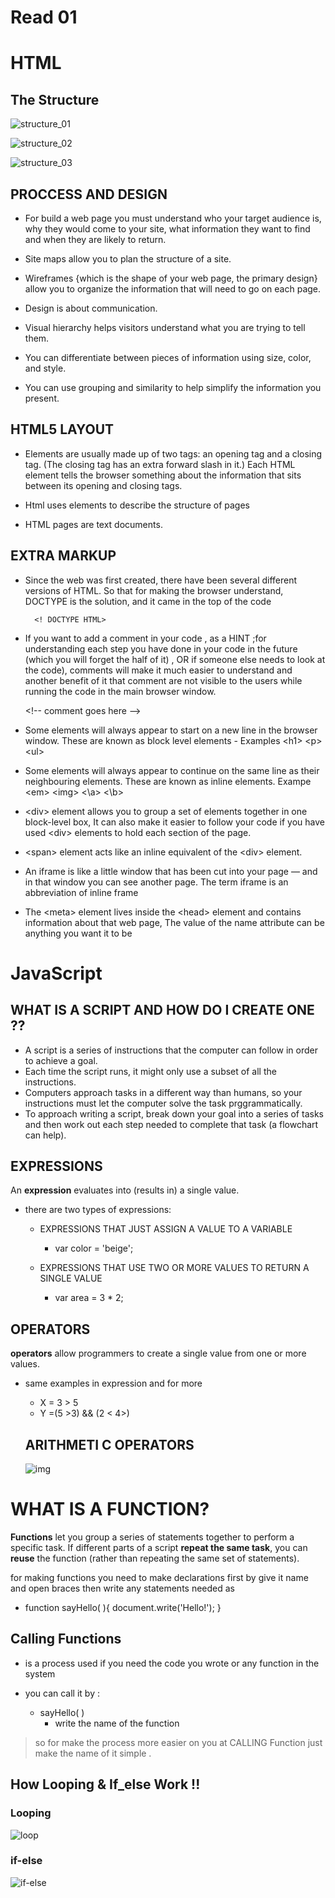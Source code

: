 # Read 01

# HTML 

## The Structure
![structure_01](https://www.development-tutorial.com/my_images/what_basic_structure_web_page/structure.png)

![structure_02](https://th.bing.com/th/id/R5edcc52dd5289bfee68d65d602739b2f?rik=miTijXPyhG%2fpXw&riu=http%3a%2f%2fbarbaraambach.com%2fHTMLTutorials%2f02BoxModel%2fHTML.Structure.jpg&ehk=qbuRptCyiSBd0IPCMV1%2bZs3tF2NRBzUr3VBVJOSw1%2bA%3d&risl=&pid=ImgRaw)

![structure_03](https://th.bing.com/th/id/Ref0cf2b2a72524b07287aa93d72a809d?rik=4O7AYHjndUIPEg&riu=http%3a%2f%2ftutorial.techaltum.com%2fimages%2felement.png&ehk=XBdyrv%2fBOv%2fl30m6bgkNNnypcGoOiFAQJlDw6H6GVZY%3d&risl=&pid=ImgRaw)
## PROCCESS AND DESIGN

- For build a web page you must understand who your target audience is, why they would come to your site, what information they want to find and when they are likely to return. 

- Site maps allow you to plan the structure of a site. 

-  Wireframes {which is the shape of your web page, the primary design} allow you to organize the information that will need to go on each page. 

- Design is about communication. 

- Visual hierarchy helps visitors understand what you are trying to tell them. 

- You can differentiate between pieces of information using size, color, and style. 

- You can use grouping and similarity to help simplify the information you present.

## HTML5 LAYOUT 

- Elements are usually made up of two tags: an opening tag and a closing tag. (The closing tag has an extra forward slash in it.) Each HTML element tells the browser something about the information that sits between its opening and closing tags. 

- Html uses elements to describe the structure of pages 

- HTML pages are text documents.



## EXTRA MARKUP
- Since the web was first created, there have been several different versions of HTML. So that for making the browser understand, DOCTYPE is the solution, and it came in the top of the code 

        <! DOCTYPE HTML>

- If you want to add a comment in your code , as a HINT ;for understanding each step you have done in your code in the future (which you will forget the half of it) ,  OR if someone else needs to look at the code), comments will make it much easier to understand and another benefit of it that comment are not visible to the users while running the code in the main browser window.

	<\!-- comment goes here -->

- Some elements will always appear to start on a new line in the browser window. These are known as block level elements
	  - Examples \<h1> \<p> \<ul>
	
- Some elements will always appear to continue on the same line as their neighbouring elements. These are known as inline elements.
	Exampe \<em> \<img> <\a> <\b>
	
-  \<div>  element allows you to group a set of elements together in one block-level box, It can also make it easier to follow your code if you have used \<div> elements to hold each section of the page.
	
- \<span> element acts like an inline equivalent of the \<div>	element. 
	
- An iframe is like a little window that has been cut into your page — and in that window you can see another page. The term iframe is an abbreviation of inline frame
	
- The \<meta>  element lives inside the \<head> element and contains information about that web page, The value of the name attribute can be anything you want it to be
	


# JavaScript

## WHAT IS A SCRIPT AND HOW DO I CREATE ONE ??

- A script is a series of instructions that the computer can follow in order to achieve a goal.
- Each time the script runs, it might only use a subset of all the instructions.
- Computers approach tasks in a different way than humans, so your instructions must let the computer solve the task prggrammatically.
- To approach writing a script, break down your goal into a series of tasks and then work out each step needed to complete that task (a flowchart can help). 

## EXPRESSIONS

An **expression** evaluates into (results in) a single value.
- there are two types of expressions:
    - EXPRESSIONS THAT JUST ASSIGN A VALUE TO A VARIABLE 
        - var color = 'beige'; 

    - EXPRESSIONS THAT USE TWO OR MORE VALUES TO RETURN A SINGLE VALUE
        - var area = 3 * 2; 


## OPERATORS 

 **operators** allow programmers to create a single value from one or more values. 
- same examples in expression and for more 
     - X = 3 > 5
     - Y =(5 >3) && (2 < 4>)
  
  ## ARITHMETI C OPERATORS

  ![img](https://www.circuitcrush.com/wp-content/uploads/C-Operator-Summary-Table.jpg)

# WHAT IS A FUNCTION?
**Functions** let you group a series of statements together to perform a
specific task. If different parts of a script **repeat the same task**, you can
**reuse** the function (rather than repeating the same set of statements). 

for making functions you need to make declarations first by give it name and open braces then write any statements needed 
as

   - function sayHello(  ){
     document.write('Hello!');  }

## Calling Functions

- is a process used if you need the code you wrote or any function in the system 

-  you can call it by :
     - sayHello( )
         - write the name of the function

> so for make the process more easier on you at CALLING Function just make the name of it simple .

## How Looping & If_else Work !!

### **Looping** 

![loop](https://th.bing.com/th/id/R2c2b536db4ac426f8b3ba2b71486f05c?rik=iHZdbEsyGdVj7g&riu=http%3a%2f%2fwww.atnyla.com%2flibrary%2fimages-tutorials%2ffor-loop-in-java.png&ehk=8HSnBobgT0nBwFBzidM6HoEnZpXLQ9lGKpF3ANwMyJg%3d&risl=&pid=ImgRaw)



### **if-else**


![if-else](https://beginnersbook.com/wp-content/uploads/2017/08/If_else_flow_diagram-1.jpg)

